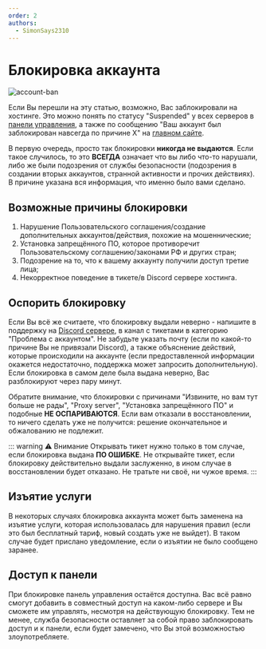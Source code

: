 ```yaml
---
order: 2
authors:
  - SimonSays2310
---
```


# Блокировка аккаунта

![account-ban](/account-ban.png)

Если Вы перешли на эту статью, возможно, Вас заблокировали на хостинге.
Это можно понять по статусу "Suspended" у всех серверов в [панели управления](https://control.play2go.cloud),
а также по сообщению "Ваш аккаунт был заблокирован навсегда по причине X" на [главном сайте](https://play2go.cloud).

В первую очередь, просто так блокировки **никогда не выдаются**.
Если такое случилось, то это **ВСЕГДА** означает что вы либо что-то нарушали,
либо же были подозрения от службы безопасности (подозрения в создании вторых аккаунтов, странной активности и прочих действиях). В причине указана вся информация, что именно было вами сделано.

## Возможные причины блокировки

1. Нарушение Пользовательского соглашения/создание дополнительных аккаунтов/действия, похожие на мошеннические;
2. Установка запрещённого ПО, которое противоречит Пользовательскому соглашению/законами РФ и других стран;
3. Подозрение на то, что к вашему аккаунту получили доступ третие лица;
4. Некорректное поведение в тикете/в Discord сервере хостинга.

## Оспорить блокировку

Если Вы всё же считаете, что блокировку выдали неверно - напишите в поддержку на [Discord сервере](https://discord.gg/play2go), в канал с тикетами в категорию "Проблема с аккаунтом". Не забудьте указать почту (если по какой-то причине Вы не привязали Discord), а также объяснение действий, которые происходили на аккаунте (если предоставленной информации окажется недостаточно, поддержка может запросить дополнительную). Если блокировка в самом деле была выдана неверно, Вас разблокируют через пару минут.

Обратите внимание, что блокировки с причинами "Извините, но вам тут больше не рады", "Proxy server", "Установка запрещённого ПО" и подобные **НЕ ОСПАРИВАЮТСЯ**.
Если вам отказали в восстановлении, то ничего сделать уже не получится: решение окончательное и обжалованию не подлежит.

::: warning :warning: Внимание
Открывать тикет нужно только в том случае, если блокировка выдана **ПО ОШИБКЕ**.
Не открывайте тикет, если блокировку действительно выдали заслуженно, в ином случае в восстановлении будет отказано. Не тратьте ни своё, ни чужое время.
:::

## Изъятие услуги

В некоторых случаях блокировка аккаунта может быть заменена на изъятие услуги, которая использовалась для нарушения правил
(если это был бесплатный тариф, новый создать уже не выйдет). В таком случае будет прислано уведомление, если о изъятии не было сообщено заранее.

## Доступ к панели

При блокировке панель управления остаётся доступна. Вас всё равно смогут добавить в совместный доступ
на каком-либо сервере и Вы сможете им управлять, несмотря на действующую блокировку. Тем не менее,
служба безопасности оставляет за собой право заблокировать доступ и к панели, если будет замечено, что Вы этой возможностью злоупотребляете.
